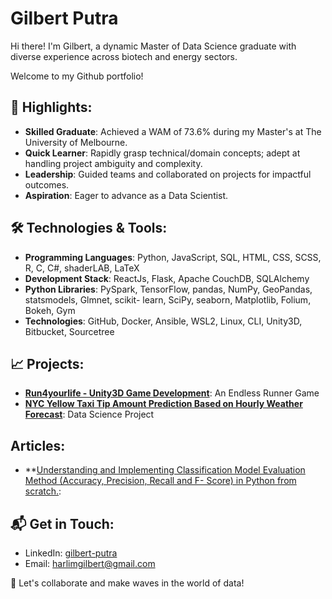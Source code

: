 # Gilbert Putra

Hi there! I'm Gilbert, a dynamic Master of Data Science graduate with diverse experience across biotech and energy sectors.

Welcome to my Github portfolio!

## 🌟 Highlights:

- **Skilled Graduate**: Achieved a WAM of 73.6% during my Master's at The University of Melbourne.
- **Quick Learner**: Rapidly grasp technical/domain concepts; adept at handling project ambiguity and complexity.
- **Leadership**: Guided teams and collaborated on projects for impactful outcomes.
- **Aspiration**: Eager to advance as a Data Scientist.

## 🛠 Technologies & Tools:

- **Programming Languages**: Python, JavaScript, SQL, HTML, CSS, SCSS, R, C, C#, shaderLAB, LaTeX
- **Development Stack**: ReactJs, Flask, Apache CouchDB, SQLAlchemy
- **Python Libraries**: PySpark, TensorFlow, pandas, NumPy, GeoPandas, statsmodels, Glmnet, scikit- learn, SciPy, seaborn, Matplotlib, Folium, Bokeh, Gym
- **Technologies**: GitHub, Docker, Ansible, WSL2, Linux, CLI, Unity3D, Bitbucket, Sourcetree

## 📈 Projects:

- **[Run4yourlife - Unity3D Game Development](https://drive.google.com/file/d/189VBfLyFgp0B8fROGil_d8-Fo_Qcnvm7/view?usp=sharing)**: An Endless Runner Game
- **[NYC Yellow Taxi Tip Amount Prediction Based on Hourly Weather Forecast](https://github.com/gilberthputra/nyc-tlc.git)**: Data Science Project

## Articles:
- **[Understanding and Implementing Classification Model Evaluation Method (Accuracy, Precision, Recall and F- Score) in Python from scratch.](https://medium.com/@gilbertputra/understanding-and-implementing-classification-model-evaluation-method-accuracy-precision-recall-d5b611e714ba): 

## 📬 Get in Touch:

- LinkedIn: [gilbert-putra](https://linkedin.com/in/gilbert-putra)
- Email: harlimgilbert@gmail.com

🤙 Let's collaborate and make waves in the world of data!
